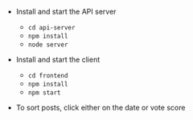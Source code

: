 * Install and start the API server
    - `cd api-server`
    - `npm install`
    - `node server`
* Install and start the client
    - `cd frontend`
    - `npm install`
    - `npm start`

* To sort posts, click either on the date or vote score
